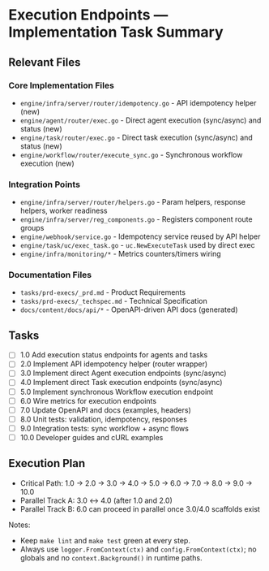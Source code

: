 # Execution Endpoints — Implementation Task Summary

## Relevant Files

### Core Implementation Files

- `engine/infra/server/router/idempotency.go` - API idempotency helper (new)
- `engine/agent/router/exec.go` - Direct agent execution (sync/async) and status (new)
- `engine/task/router/exec.go` - Direct task execution (sync/async) and status (new)
- `engine/workflow/router/execute_sync.go` - Synchronous workflow execution (new)

### Integration Points

- `engine/infra/server/router/helpers.go` - Param helpers, response helpers, worker readiness
- `engine/infra/server/reg_components.go` - Registers component route groups
- `engine/webhook/service.go` - Idempotency service reused by API helper
- `engine/task/uc/exec_task.go` - `uc.NewExecuteTask` used by direct exec
- `engine/infra/monitoring/*` - Metrics counters/timers wiring

### Documentation Files

- `tasks/prd-execs/_prd.md` - Product Requirements
- `tasks/prd-execs/_techspec.md` - Technical Specification
- `docs/content/docs/api/*` - OpenAPI-driven API docs (generated)

## Tasks

- [ ] 1.0 Add execution status endpoints for agents and tasks
- [ ] 2.0 Implement API idempotency helper (router wrapper)
- [ ] 3.0 Implement direct Agent execution endpoints (sync/async)
- [ ] 4.0 Implement direct Task execution endpoints (sync/async)
- [ ] 5.0 Implement synchronous Workflow execution endpoint
- [ ] 6.0 Wire metrics for execution endpoints
- [ ] 7.0 Update OpenAPI and docs (examples, headers)
- [ ] 8.0 Unit tests: validation, idempotency, responses
- [ ] 9.0 Integration tests: sync workflow + async flows
- [ ] 10.0 Developer guides and cURL examples

## Execution Plan

- Critical Path: 1.0 → 2.0 → 3.0 → 4.0 → 5.0 → 6.0 → 7.0 → 8.0 → 9.0 → 10.0
- Parallel Track A: 3.0 ↔ 4.0 (after 1.0 and 2.0)
- Parallel Track B: 6.0 can proceed in parallel once 3.0/4.0 scaffolds exist

Notes:

- Keep `make lint` and `make test` green at every step.
- Always use `logger.FromContext(ctx)` and `config.FromContext(ctx)`; no globals and no `context.Background()` in runtime paths.
